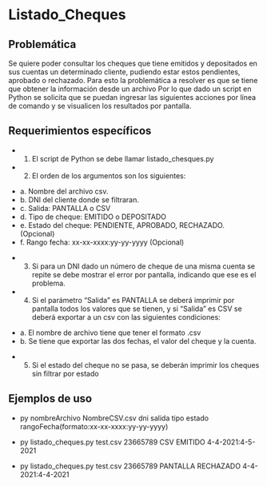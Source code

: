 # Listado_Cheques

## Problemática 
Se quiere poder consultar los cheques que tiene emitidos y depositados en sus 
cuentas un determinado cliente, pudiendo estar estos pendientes, aprobado o 
rechazado.
Para esto la problemática a resolver es que se tiene que obtener la información 
desde un archivo
Por lo que dado un script en Python se solicita que se puedan ingresar las 
siguientes acciones por línea de comando y se visualicen los resultados por 
pantalla.

## Requerimientos específicos 
- 1. El script de Python se debe llamar listado_chesques.py
- 2. El orden de los argumentos son los siguientes: 
* a. Nombre del archivo csv.
* b. DNI del cliente donde se filtraran.
* c. Salida: PANTALLA o CSV
* d. Tipo de cheque: EMITIDO o DEPOSITADO
* e. Estado del cheque: PENDIENTE, APROBADO, RECHAZADO. (Opcional)
* f. Rango fecha: xx-xx-xxxx:yy-yy-yyyy (Opcional)
- 3. Si para un DNI dado un número de cheque de una misma cuenta se repite se 
debe mostrar el error por pantalla, indicando que ese es el problema.
- 4. Si el parámetro “Salida” es PANTALLA se deberá imprimir por pantalla todos
los valores que se tienen, y si “Salida” es CSV se deberá exportar a un csv 
con las siguientes condiciones:
* a. El nombre de archivo tiene que tener el formato 
<DNI><TIMESTAMPS ACTUAL>.csv
* b. Se tiene que exportar las dos fechas, el valor del cheque y la cuenta.
- 5. Si el estado del cheque no se pasa, se deberán imprimir los cheques sin 
filtrar por estado

## Ejemplos de uso
* py nombreArchivo NombreCSV.csv dni salida tipo estado rangoFecha(formato:xx-xx-xxxx:yy-yy-yyyy)

* py listado_cheques.py test.csv 23665789 CSV EMITIDO 4-4-2021:4-5-2021

* py listado_cheques.py test.csv 23665789 PANTALLA RECHAZADO 4-4-2021:4-4-2021
